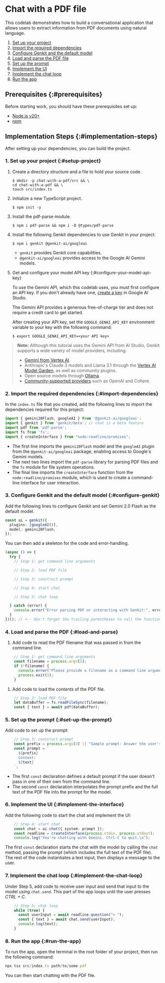 # Chat with a PDF file

This codelab demonstrates how to build a conversational application that 
allows users to extract information from PDF documents using natural language.

1. [Set up your project](#setup-project)
1. [Import the required dependencies](#import-dependencies)
1. [Configure Genkit and the default model](#configure-genkit)
1. [Load and parse the PDF file](#load-and-parse)
1. [Set up the prompt](#set-up-the-prompt)
1. [Implement the UI](#implement-the-interface)
1. [Implement the chat loop](#implement-the-chat-loop)
1. [Run the app](#run-the-app)

## Prerequisites {:#prerequisites}

Before starting work, you should have these prerequisites set up:

* [Node.js v20+](https://nodejs.org/en/download)
* [npm](https://docs.npmjs.com/downloading-and-installing-node-js-and-npm)

## Implementation Steps {:#implementation-steps}

After setting up your dependencies, you can build the project.

### 1. Set up your project {:#setup-project}

1. Create a directory structure and a file to hold
your source code.

   ```shell
   $ mkdir -p chat-with-a-pdf/src && \
   cd chat-with-a-pdf && \
   touch src/index.ts
   ```

1. Initialize a new TypeScript project.

   ```shell
   $ npm init -y
   ```

1. Install the pdf-parse module.

    ```shell
    $ npm i pdf-parse && npm i -D @types/pdf-parse
    ```

1. Install the following Genkit dependencies to use Genkit in your project:

    ```shell
    $ npm i genkit @genkit-ai/googleai
    ```

    * `genkit` provides Genkit core capabilities.
    * `@genkit-ai/googleai` provides access to the Google AI Gemini models.

1. Get and configure your model API key {:#configure-your-model-api-key}

    To use the Gemini API, which this codelab uses, you must first
    configure an API key. If you don't already have one,
    <a href="https://makersuite.google.com/app/apikey" target="_blank">create a
    key</a> in Google AI Studio.

    The Gemini API provides a generous free-of-charge tier and does not require a
    credit card to get started.

    After creating your API key, set the `GOOGLE_GENAI_API_KEY` environment 
    variable to your key with the following command:

    ```shell
    $ export GOOGLE_GENAI_API_KEY=<your API key>
    ```

> **Note:** Although this tutorial uses the Gemini API from AI Studio, Genkit
> supports a wide variety of model providers, including:
> 
> * [Gemini from Vertex AI](https://firebase.google.com/docs/genkit/plugins/vertex-ai#generative_ai_models).
> * Anthropic's Claude 3 models and Llama 3.1 through the
> [Vertex AI Model Garden](https://firebase.google.com/docs/genkit/plugins/vertex-ai#anthropic_claude_3_on_vertex_ai_model_garden),
> as well as community plugins.
> * Open source models through
> [Ollama](https://firebase.google.com/docs/genkit/plugins/ollama).
> * [Community-supported providers](https://firebase.google.com/docs/genkit/models#models-supported) such as OpenAI and Cohere.

### 2. Import the required dependencies {:#import-dependencies}

In the `index.ts` file that you created, add the
following lines to import the dependencies required for this project:

```typescript
import { gemini20Flash, googleAI } from '@genkit-ai/googleai';
import { genkit } from 'genkit/beta'; // chat is a beta feature
import pdf from 'pdf-parse';
import fs from 'fs';
import { createInterface } from "node:readline/promises";
```

* The first line imports the `gemini20Flash` model and the `googleAI` 
  plugin from the `@genkit-ai/googleai` package, enabling access to 
  Google's Gemini models.
* The next two lines import the `pdf-parse` library for parsing PDF files 
  and the `fs` module for file system operations.
* The final line imports the `createInterface` function from the 
  `node:readline/promises` module, which is used to create a command-line 
  interface for user interaction.

### 3. Configure Genkit and the default model {:#configure-genkit}

Add the following lines to configure Genkit and set Gemini 2.0 Flash as the
default model.

```typescript
const ai = genkit({
  plugins: [googleAI()],
  model: gemini20Flash,
});
```

You can then add a skeleton for the code and error-handling.

```typescript
(async () => {
  try {
    // Step 1: get command line arguments

    // Step 2: load PDF file

    // Step 3: construct prompt

    // Step 4: start chat

    // Step 5: chat loop

  } catch (error) {
    console.error("Error parsing PDF or interacting with Genkit:", error);
  }
})(); // <-- don't forget the trailing parentheses to call the function!
```

### 4. Load and parse the PDF {:#load-and-parse}

1. Add code to read the PDF filename that was passed
in from the command line.

  ```typescript
      // Step 1: get command line arguments
      const filename = process.argv[2];
      if (!filename) {
        console.error("Please provide a filename as a command line argument.");
        process.exit(1);
      }
  ```

1. Add code to load the contents of the PDF file.

  ```typescript
      // Step 2: load PDF file
      let dataBuffer = fs.readFileSync(filename);
      const { text } = await pdf(dataBuffer);
  ```

### 5. Set up the prompt {:#set-up-the-prompt}

Add code to set up the prompt:

```typescript
    // Step 3: construct prompt
    const prefix = process.argv[3] || "Sample prompt: Answer the user's questions about the contents of this PDF file.";
    const prompt = `
      ${prefix}
      Context:
      ${text}
    `;
```

* The first `const` declaration defines a default prompt if the user doesn't
pass in one of their own from the command line.
* The second `const` declaration interpolates the prompt prefix and the full
text of the PDF file into the prompt for the model.

### 6. Implement the UI {:#implement-the-interface}

Add the following code to start the chat and
implement the UI:

```typescript
    // Step 4: start chat
    const chat = ai.chat({ system: prompt });
    const readline = createInterface(process.stdin, process.stdout);
    console.log("You're chatting with Gemini. Ctrl-C to quit.\n");
```

The first `const` declaration starts the chat with the model by
calling the `chat` method, passing the prompt (which includes
the full text of the PDF file). The rest of the code instantiates
a text input, then displays a message to the user.

### 7. Implement the chat loop {:#implement-the-chat-loop}

Under Step 5, add code to receive user input and
send that input to the model using `chat.send`. This part
of the app loops until the user presses _CTRL + C_.

```typescript
    // Step 5: chat loop
    while (true) {
      const userInput = await readline.question("> ");
      const { text } = await chat.send(userInput);
      console.log(text);
    }
```

### 8. Run the app {:#run-the-app}

To run the app, open the terminal in the root
folder of your project, then run the following command:

```typescript
npx tsx src/index.ts path/to/some.pdf
```

You can then start chatting with the PDF file.
